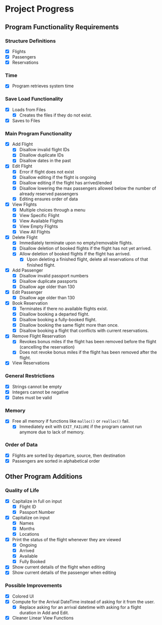 # Project Progress

## Program Functionality Requirements

### Structure Definitions

- [x] Flights
- [x] Passengers
- [x] Reservations

### Time

- [x] Program retrieves system time

### Save Load Functionality

- [x] Loads from Files
  - [x] Creates the files if they do not exist.
- [x] Saves to Files

### Main Program Functionality

- [x] Add Flight
  - [x] Disallow invalid flight IDs
  - [x] Disallow duplicate IDs
  - [x] Disallow dates in the past
- [x] Edit Flight
  - [x] Error if flight does not exist
  - [x] Disallow editing if the flight is ongoing
  - [x] Disallow editing if the flight has arrived/ended
  - [x] Disallow lowering the max passengers allowed below the number of already reserved passengers
  - [x] Editing ensures order of data
- [x] View Flights
  - [x] Multiple choices through a menu
  - [x] View Specific Flight
  - [x] View Available Flights
  - [x] View Empty Flights
  - [x] View All Flights
- [x] Delete Flight
  - [x] Immediately terminate upon no empty/removable flights.
  - [x] Disallow deletion of booked flights if the flight has not yet arrived.
  - [x] Allow deletion of booked flights if the flight has arrived.
    - [x] Upon deleting a finished flight, delete all reservations of that finished flight.
- [x] Add Passenger
  - [x] Disallow invalid passport numbers
  - [x] Disallow duplicate passports
  - [x] Disallow age older than 130
- [x] Edit Passenger
  - [x] Disallow age older than 130
- [x] Book Reservation
  - [x] Terminates if there no available flights exist.
  - [x] Disallow booking a departed flight.
  - [x] Disallow booking a fully-booked flight.
  - [x] Disallow booking the same flight more than once.
  - [x] Disallow booking a flight that conflicts with current reservations.
- [x] Remove Flight Reservation
  - [x] Revokes bonus miles if the flight has been removed before the flight (cancelling the reservation)
  - [x] Does not revoke bonus miles if the flight has been removed after the flight.
- [x] View Reservations

### General Restrictions

- [x] Strings cannot be empty
- [x] Integers cannot be negative
- [x] Dates must be valid

### Memory

- [x] Free all memory if functions like `malloc()` or `realloc()` fail.
  - [x] Immediately exit with `EXIT_FAILURE` if the program cannot run anymore due to lack of memory.

### Order of Data

- [x] Flights are sorted by departure, source, then destination
- [x] Passengers are sorted in alphabetical order

## Other Program Additions

### Quality of Life

- [x] Capitalize in full on input
  - [x] Flight ID
  - [x] Passport Number
- [x] Capitalize on input
  - [x] Names
  - [x] Months
  - [x] Locations
- [x] Print the status of the flight whenever they are viewed
  - [x] Ongoing
  - [x] Arrived
  - [x] Available
  - [x] Fully Booked
- [x] Show current details of the flight when editing
- [x] Show current details of the passenger when editing

### Possible Improvements

- [x] Colored UI
- [x] Compute for the Arrival DateTime instead of asking for it from the user.
  - [x] Replace asking for an arrival datetime with asking for a flight duration in Add and Edit.
- [x] Cleaner Linear View Functions
